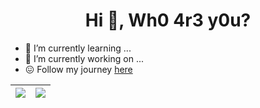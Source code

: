 <!--
**idk-wh0am1/idk-wh0am1** is a ✨ _special_ ✨ repository because its `README.md` (this file) appears on your GitHub profile.
### Hi there 👋

Here are some ideas to get you started:

- 🔭 I’m currently working on ...
- 🌱 I’m currently learning ...
- 👯 I’m looking to collaborate on ...
- 🤔 I’m looking for help with ...
- 💬 Ask me about ...
- 📫 How to reach me: ...
- 😄 Pronouns: ...
- ⚡ Fun fact: ...
-->

<h1 align="center">Hi 👋, Wh0 4r3 y0u?</h1>

- 🌱 I’m currently learning ...
- 🔭 I’m currently working on ...
- 😖 Follow my journey [here](https://viensea.github.io/)

| <img src="https://github-readme-stats.vercel.app/api?username=idk-wh0am1&show_icons=true&theme=transparent"> | <img src="https://github-readme-stats.vercel.app/api/top-langs/?username=idk-wh0am1&layout=compact&theme=transparent"> |
| ------------- | ------------- |

